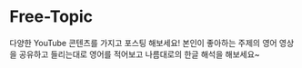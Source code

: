 # Free-Topic
다양한 YouTube 콘텐츠를 가지고 포스팅 해보세요!
본인이 좋아하는 주제의 영어 영상을 공유하고
들리는대로 영어를 적어보고 나름대로의 한글 해석을 해보세요~
